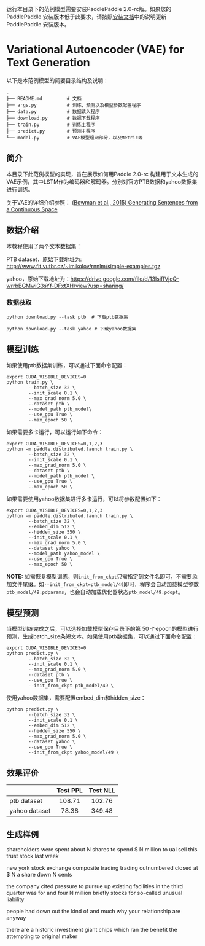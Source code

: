 运行本目录下的范例模型需要安装PaddlePaddle 2.0-rc版。如果您的 PaddlePaddle 安装版本低于此要求，请按照[安装文档](https://www.paddlepaddle.org.cn/#quick-start)中的说明更新 PaddlePaddle 安装版本。

# Variational Autoencoder (VAE) for Text Generation
以下是本范例模型的简要目录结构及说明：

```text
.
├── README.md         # 文档
├── args.py           # 训练、预测以及模型参数配置程序
├── data.py           # 数据读入程序
├── download.py       # 数据下载程序
├── train.py          # 训练主程序
├── predict.py        # 预测主程序
└── model.py          # VAE模型组网部分，以及Metric等
```

## 简介
本目录下此范例模型的实现，旨在展示如何用Paddle 2.0-rc 构建用于文本生成的VAE示例，其中LSTM作为编码器和解码器。分别对官方PTB数据和yahoo数据集进行训练。

关于VAE的详细介绍参照： [(Bowman et al., 2015) Generating Sentences from a Continuous Space](https://arxiv.org/pdf/1511.06349.pdf)

## 数据介绍

本教程使用了两个文本数据集：

PTB dataset，原始下载地址为: http://www.fit.vutbr.cz/~imikolov/rnnlm/simple-examples.tgz

yahoo，原始下载地址为：https://drive.google.com/file/d/13IsiffVjcQ-wrrbBGMwiG3sYf-DFxtXH/view?usp=sharing/

### 数据获取

```
python download.py --task ptb  # 下载ptb数据集

python download.py --task yahoo # 下载yahoo数据集

```

## 模型训练

如果使用ptb数据集训练，可以通过下面命令配置：

```
export CUDA_VISIBLE_DEVICES=0
python train.py \
        --batch_size 32 \
        --init_scale 0.1 \
        --max_grad_norm 5.0 \
        --dataset ptb \
        --model_path ptb_model\
        --use_gpu True \
        --max_epoch 50 \

```

如果需要多卡运行，可以运行如下命令：

```
export CUDA_VISIBLE_DEVICES=0,1,2,3
python -m paddle.distributed.launch train.py \
        --batch_size 32 \
        --init_scale 0.1 \
        --max_grad_norm 5.0 \
        --dataset ptb \
        --model_path ptb_model \
        --use_gpu True \
        --max_epoch 50 \

```

如果需要使用yahoo数据集进行多卡运行，可以将参数配置如下：

```
export CUDA_VISIBLE_DEVICES=0,1,2,3
python -m paddle.distributed.launch train.py \
        --batch_size 32 \
        --embed_dim 512 \
        --hidden_size 550 \
        --init_scale 0.1 \
        --max_grad_norm 5.0 \
        --dataset yahoo \
        --model_path yahoo_model \
        --use_gpu True \
        --max_epoch 50 \

```


**NOTE:** 如需恢复模型训练，则`init_from_ckpt`只需指定到文件名即可，不需要添加文件尾缀。如`--init_from_ckpt=ptb_model/49`即可，程序会自动加载模型参数`ptb_model/49.pdparams`，也会自动加载优化器状态`ptb_model/49.pdopt`。


## 模型预测

当模型训练完成之后，可以选择加载模型保存目录下的第 50 个epoch的模型进行预测，生成batch_size条短文本。如果使用ptb数据集，可以通过下面命令配置：

```
export CUDA_VISIBLE_DEVICES=0
python predict.py \
        --batch_size 32 \
        --init_scale 0.1 \
        --max_grad_norm 5.0 \
        --dataset ptb \
        --use_gpu True \
        --init_from_ckpt ptb_model/49 \

```

使用yahoo数据集，需要配置embed_dim和hidden_size：

```
python predict.py \
        --batch_size 32 \
        --init_scale 0.1 \
        --embed_dim 512 \
        --hidden_size 550 \
        --max_grad_norm 5.0 \
        --dataset yahoo \
        --use_gpu True \
        --init_from_ckpt yahoo_model/49 \

```

## 效果评价



||Test PPL|Test NLL|
|:-|:-:|:-:|
|ptb dataset|108.71|102.76|
|yahoo dataset|78.38|349.48|


## 生成样例

shareholders were spent about N shares to spend $ N million to ual sell this trust stock last week

new york stock exchange composite trading trading outnumbered closed at $ N a share down N cents

the company cited pressure to pursue up existing facilities in the third quarter was for <unk> and four N million briefly stocks for so-called unusual liability

people had <unk> down out the kind of and much why your relationship are anyway

there are a historic investment giant chips which ran the <unk> benefit the attempting to original maker
